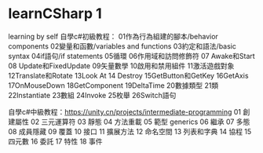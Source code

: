 # learnCSharp 1
 learning by self
 自學c#初級教程：
 01作為行為組建的腳本/behavior components
 02變量和函數/variables and functions
 03約定和語法/basic syntax
 04if語句/if statements
 05循環
 06作用域和訪問修飾符
07 Awake和Start
08 Update和FixedUpdate
09矢量數學
10啟用和禁用組件
11激活遊戲對象
12Translate和Rotate
13Look At
14 Destroy
15GetButton和GetKey
16GetAxis
17OnMouseDown
18GetComponent
19DeltaTime
20數據類型
21類
22Instantiate
23數組
24Invoke
25枚舉
26Switch語句
 
 自學c#中級教程：https://unity.cn/projects/intermediate-programming
 01 創建屬性
 02 三元運算符
 03 靜態
 04 方法重載
 05 範型 generics 
 06 繼承
 07 多態
 08 成員隱藏
 09 覆蓋
 10 接口
 11 擴展方法
 12 命名空間
 13 列表和字典
 14 協程
 15 四元數
 16 委託
 17 特性
 18 事件
 

 
